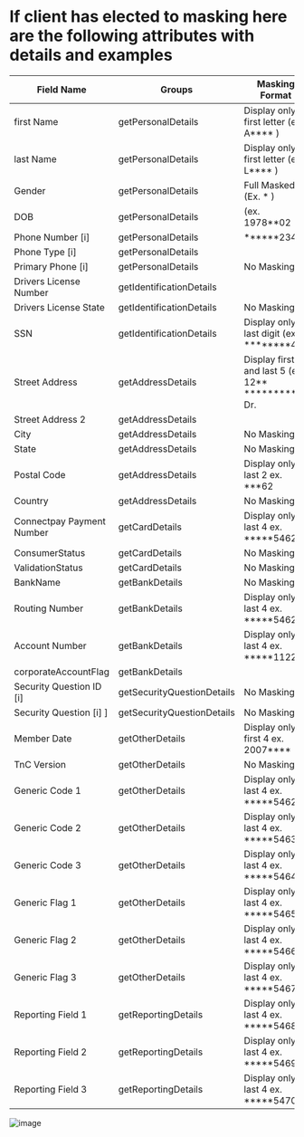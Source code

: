 # If client has elected to masking here are the following attributes with details and examples

|Field Name| Groups| Masking Format|
|----------|------------------|---------------------------------------|
|first Name|getPersonalDetails|Display only first letter (ex. A**** ) |
|last Name| getPersonalDetails|Display only first letter (ex. L**** ) |
|Gender| getPersonalDetails| Full Masked (Ex. * )|
|DOB| getPersonalDetails|(ex. 1978**02|
|Phone Number [i] | getPersonalDetails|******2342|
|Phone Type [i] | getPersonalDetails|| No Masking|
|Primary Phone [i] | getPersonalDetails| No Masking|
|Drivers License Number | getIdentificationDetails|
|Drivers License State| getIdentificationDetails| No Masking|
|SSN| getIdentificationDetails|Display only last digit (ex. ********4)
|Street Address| getAddressDetails|Display first 2 and last 5 (ex. 12** *********ng Dr. 
|Street Address 2| getAddressDetails|| Display last 3 (ex. *******311|
|City| getAddressDetails| No Masking|
|State| getAddressDetails| No Masking|
|Postal Code| getAddressDetails| Display only last 2 ex. ***62|
|Country| getAddressDetails| No Masking|
|Connectpay Payment Number| getCardDetails| Display only last 4 ex. *****5462|
|ConsumerStatus| getCardDetails| No Masking|
|ValidationStatus| getCardDetails| No Masking|
| BankName | getBankDetails| No Masking|(ex. Wells Fargo)|
| Routing Number|  getBankDetails| Display only last 4 ex. *****5462|
|Account Number| getBankDetails| Display only last 4 ex. *****1122|
|corporateAccountFlag | getBankDetails||
|Security Question ID [i]|getSecurityQuestionDetails| No Masking|
|Security Question [i] ]|getSecurityQuestionDetails| No Masking|
|Member Date| getOtherDetails| Display only first 4 ex. 2007****|
|TnC Version| getOtherDetails|No Masking|
|Generic Code 1| getOtherDetails| Display only last 4 ex. *****5462|
|Generic Code 2| getOtherDetails| Display only last 4 ex. *****5463|
|Generic Code 3| getOtherDetails| Display only last 4 ex. *****5464|
|Generic Flag 1| getOtherDetails| Display only last 4 ex. *****5465|
|Generic Flag 2| getOtherDetails| Display only last 4 ex. *****5466|
|Generic Flag 3|getOtherDetails| Display only last 4 ex. *****5467|
|Reporting Field 1| getReportingDetails| Display only last 4 ex. *****5468|
|Reporting Field 2| getReportingDetails| Display only last 4 ex. *****5469|
|Reporting Field 3|getReportingDetails| Display only last 4 ex. *****5470|
![image](https://github.com/Fiserv/connect-pay/assets/82846075/2a9165e7-69a5-486c-99f7-6e9a226d7cdc)
